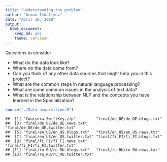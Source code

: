 ```yaml
---
title: "Understanding the problem"
author: "Arman Iskaliyev"
date: "April 10, 2018"
output: 
  html_document: 
    keep_md: yes
    theme: cerulean
---
```


Questions to consider

*  What do the data look like?
*  Where do the data come from?
*  Can you think of any other data sources that might help you in this project?
*  What are the common steps in natural language processing?
*  What are some common issues in the analysis of text data?
*  What is the relationship between NLP and the concepts you have learned in the Specialization?


```r
source("./Data acquisition.R")
```

```
##  [1] "Coursera-SwiftKey.zip"         "final/de_DE/de_DE.blogs.txt"  
##  [3] "final/de_DE/de_DE.news.txt"    "final/de_DE/de_DE.twitter.txt"
##  [5] "final/en_US/en_US.blogs.txt"   "final/en_US/en_US.news.txt"   
##  [7] "final/en_US/en_US.twitter.txt" "final/fi_FI/fi_FI.blogs.txt"  
##  [9] "final/fi_FI/fi_FI.news.txt"    "final/fi_FI/fi_FI.twitter.txt"
## [11] "final/ru_RU/ru_RU.blogs.txt"   "final/ru_RU/ru_RU.news.txt"   
## [13] "final/ru_RU/ru_RU.twitter.txt"
```
